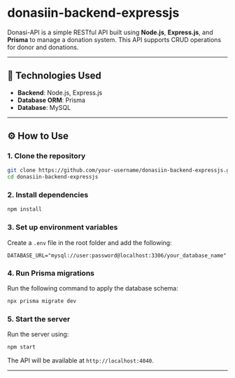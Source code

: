 # donasiin-backend-expressjs

Donasi-API is a simple RESTful API built using **Node.js**, **Express.js**, and **Prisma** to manage a donation system. This API supports CRUD operations for donor and donations.

---

## 🚀 Technologies Used
- **Backend**: Node.js, Express.js
- **Database ORM**: Prisma
- **Database**: MySQL

---

## ⚙️ How to Use

### **1. Clone the repository**
```bash
git clone https://github.com/your-username/donasiin-backend-expressjs.git
cd donasiin-backend-expressjs
```

### **2. Install dependencies**
```bash
npm install
```

### **3. Set up environment variables**
Create a `.env` file in the root folder and add the following:
```env
DATABASE_URL="mysql://user:password@localhost:3306/your_database_name"
```

### **4. Run Prisma migrations**
Run the following command to apply the database schema:
```bash
npx prisma migrate dev
```

### **5. Start the server**
Run the server using:
```bash
npm start
```
The API will be available at `http://localhost:4040`.

---
